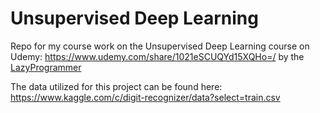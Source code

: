# Unsupervised Deep Learning
Repo for my course work on the Unsupervised Deep Learning course on Udemy: https://www.udemy.com/share/1021eSCUQYd15XQHo=/ by the [LazyProgrammer](https://github.com/lazyprogrammer)

The data utilized for this project can be found here: https://www.kaggle.com/c/digit-recognizer/data?select=train.csv 
